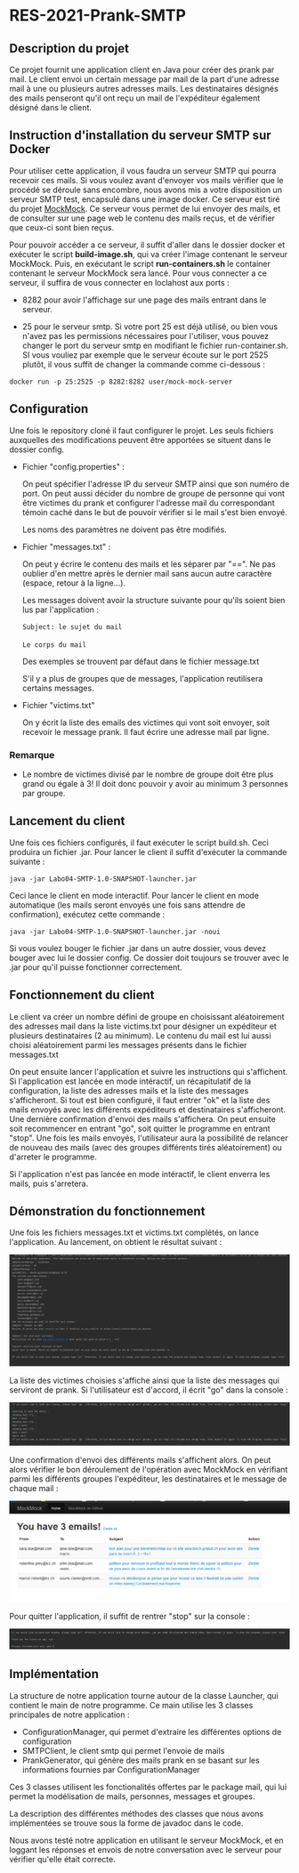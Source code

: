 # RES-2021-Prank-SMTP

## Description du projet

Ce projet fournit une application client en Java pour créer des prank par mail. Le client envoi un certain message par mail de la part d'une adresse mail à une ou plusieurs autres adresses mails. Les destinataires désignés des mails penseront qu'il ont reçu un mail de l'expéditeur également désigné dans le client. 

## Instruction d'installation du serveur SMTP sur Docker

Pour utiliser cette application, il vous faudra un serveur SMTP qui pourra recevoir ces mails. Si vous voulez avant d'envoyer vos mails vérifier que le procédé se déroule sans encombre, nous avons mis a votre disposition un serveur SMTP test, encapsulé dans une image docker. Ce serveur est tiré du projet [MockMock](https://github.com/tweakers/MockMock). Ce serveur vous permet de lui envoyer des mails, et de consulter sur une page web le contenu des mails reçus, et de vérifier que ceux-ci sont bien reçus.

Pour pouvoir accéder a ce serveur, il suffit d'aller dans le dossier docker et exécuter le script **build-image.sh**, qui va créer l'image contenant le serveur MockMock. Puis, en exécutant le script **run-containers.sh** le container contenant le serveur MockMock sera lancé. Pour vous connecter a ce serveur, il suffira de vous connecter en loclahost aux ports :  

- 8282 pour avoir l'affichage sur une page des mails entrant dans le serveur.

- 25 pour le serveur smtp. Si votre port 25 est déjà utilisé, ou bien vous n'avez pas les permissions nécessaires pour l'utiliser, vous pouvez changer le port du serveur smtp en modifiant le fichier run-container.sh. SI vous vouliez par exemple que le serveur écoute sur le port 2525 plutôt, il vous suffit de changer la commande comme ci-dessous : 
```shell
docker run -p 25:2525 -p 8282:8282 user/mock-mock-server
```

## Configuration

Une fois le repository cloné il faut configurer le projet. Les seuls fichiers auxquelles des modifications peuvent être apportées se situent dans le dossier config. 

- Fichier "config.properties" :

  On peut spécifier l'adresse IP du serveur SMTP ainsi que son numéro de port. On peut aussi décider du nombre de groupe de personne qui vont être victimes du prank et configurer l'adresse mail du correspondant témoin caché dans le but de pouvoir vérifier si le mail s'est bien envoyé. 

  Les noms des paramètres ne doivent pas être modifiés.

- Fichier "messages.txt" :

  On peut y écrire le contenu des mails et les séparer par "==". Ne pas oublier d'en mettre après le dernier mail sans aucun autre caractère (espace, retour à la ligne...). 

  Les messages doivent avoir la structure suivante pour qu'ils soient bien lus par l'application : 

  ```
  Subject: le sujet du mail

  Le corps du mail
  ```

  Des exemples se trouvent par défaut dans le fichier message.txt

  S'il y a plus de groupes que de messages, l'application reutilisera certains messages.

- Fichier "victims.txt"

  On y écrit la liste des emails des victimes qui vont soit envoyer, soit recevoir le message prank. Il faut écrire une adresse mail par ligne. 

### Remarque 

- Le nombre de victimes divisé par le nombre de groupe doit être plus grand ou égale à 3! Il doit donc pouvoir y avoir au minimum 3 personnes par groupe.


## Lancement du client

Une fois ces fichiers configurés, il faut exécuter le script build.sh. Ceci produira un fichier .jar. Pour lancer le client il suffit d'exécuter la commande suivante : 

```shell
java -jar Labo04-SMTP-1.0-SNAPSHOT-launcher.jar
```

Ceci lance le client en mode interactif. Pour lancer le client en mode automatique (les mails seront envoyés une fois sans attendre de confirmation), exécutez cette commande : 

```shell
java -jar Labo04-SMTP-1.0-SNAPSHOT-launcher.jar -noui
```

Si vous voulez bouger le fichier .jar dans un autre dossier, vous devez bouger avec lui le dossier config. Ce dossier doit toujours se trouver avec le .jar pour qu'il puisse fonctionner correctement.

## Fonctionnement du client

Le client va créer un nombre défini de groupe en choisissant aléatoirement des adresses mail dans la liste victims.txt pour désigner un expéditeur et plusieurs destinataires (2 au minimum). Le contenu du mail est lui aussi choisi aléatoirement parmi les messages présents dans le fichier messages.txt

On peut ensuite lancer l'application et suivre les instructions qui s'affichent. Si l'application est lancée en mode intéractif, un récapitulatif de la configuration, la liste des adresses mails et la liste des messages s'afficheront. Si tout est bien configuré, il faut entrer "ok" et la liste des mails envoyés avec les différents expéditeurs et destinataires s'afficheront. Une dernière confirmation d'envoi des mails s'affichera. On peut ensuite soit recommencer en entrant "go", soit quitter le programme en entrant "stop". Une fois les mails envoyés, l'utilisateur aura la possibilité de relancer de nouveau des mails (avec des groupes différents tirés aléatoirement) ou d'arreter le programme.

Si l'application n'est pas lancée en mode intéractif, le client enverra les mails, puis s'arretera.


## Démonstration du fonctionnement

Une fois les fichiers messages.txt et victims.txt complétés, on lance l'application. Au lancement, on obtient le résultat suivant :

![](figures/step1.png)

La liste des victimes choisies s'affiche ainsi que la liste des messages qui serviront de prank. Si l'utilisateur est d'accord, il écrit "go" dans la console :

![](figures/step2.png)

Une confirmation d'envoi des différents mails s'affichent alors. On peut alors vérifier le bon déroulement de l'opération avec MockMock en vérifiant parmi les différents groupes l'expéditeur, les destinataires et le message de chaque mail :

![](figures/step3.png)

Pour quitter l'application, il suffit de rentrer "stop" sur la console :

![](figures/step4.png)

## Implémentation 

La structure de notre application tourne autour de la classe Launcher, qui contient le main de notre programme. Ce main utilise les 3 classes principales de notre application : 
- ConfigurationManager, qui permet d'extraire les différentes options de configuration
- SMTPClient, le client smtp qui permet l'envoie de mails
- PrankGenerator, qui génère des mails prank en se basant sur les informations fournies par ConfigurationManager

Ces 3 classes utilisent les fonctionalités offertes par le package mail, qui lui permet la modélisation de mails, personnes, messages et groupes.

La description des différentes méthodes des classes que nous avons implémentées se trouve sous la forme de javadoc dans le code.

Nous avons testé notre application en utilisant le serveur MockMock, et en loggant les réponses et envois de notre conversation avec le serveur pour vérifier qu'elle était correcte.